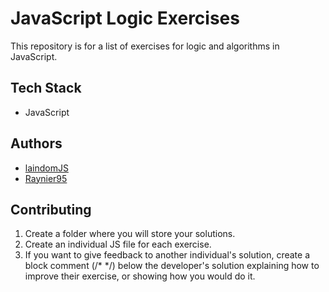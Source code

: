 # JavaScript Logic Exercises
This repository is for a list of exercises for logic and algorithms in JavaScript.


## Tech Stack
- JavaScript


## Authors
- [laindomJS](https://www.github.com/laindomJS)
- [Raynier95](https://www.github.com/Raynier95)


## Contributing 
1. Create a folder where you will store your solutions.
2. Create an individual JS file for each exercise.
3. If you want to give feedback to another individual's solution, create a block comment (/* */) below the developer's solution explaining how to improve their exercise, or showing how you would do it.